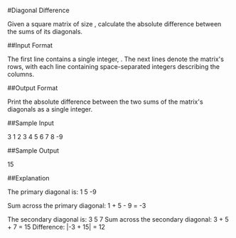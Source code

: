 #Diagonal Difference

Given a square matrix of size , calculate the absolute difference between the sums of its diagonals.

##Input Format

The first line contains a single integer, . The next  lines denote the matrix's rows, with each line containing space-separated integers describing the columns.

##Output Format

Print the absolute difference between the two sums of the matrix's diagonals as a single integer.

##Sample Input

3
1 2 3
4 5 6
7 8 -9

##Sample Output

15

##Explanation

The primary diagonal is: 
1
      5
            -9

Sum across the primary diagonal: 1 + 5 - 9 = -3

The secondary diagonal is:
            3
      5
7
Sum across the secondary diagonal: 3 + 5 + 7 = 15 
Difference: |-3 + 15| = 12
